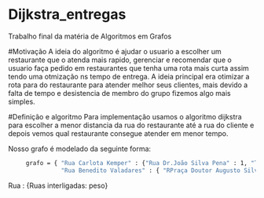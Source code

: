 # Dijkstra_entregas
Trabalho final da matéria de Algoritmos em Grafos


#Motivação
A ideia do algoritmo é ajudar o usuario a escolher um restaurante que o atenda mais rapido,
gerenciar e recomendar que o usuario faça pedido em restaurantes que tenha uma rota mais curta
assim tendo uma otmização ns tempo de entrega.
A ideia principal era otimizar a rota para do restaurante para atender melhor seus clientes,
mais devido a falta de tempo e desistencia de membro do grupo fizemos algo mais simples.


#Definição e algoritmo 
Para implementação usamos o algoritmo dijkstra para escolher a menor distancia da rua do restaurante
até a rua do cliente e depois vemos qual restaurante consegue atender em menor tempo. 

Nosso grafo é modelado da seguinte forma:

```bash
     grafo = { "Rua Carlota Kemper" : {"Rua Dr.João Silva Pena" : 1, "Travessa Costa Pinto" : 2} 
               "Rua Benedito Valadares" : { "RPraça Doutor Augusto Silva " : 3 }}
``` 


Rua : {Ruas interligadas: peso}




